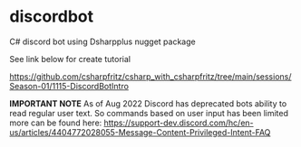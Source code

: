 # discordbot
C# discord bot using Dsharpplus nugget package

See link below for create tutorial

https://github.com/csharpfritz/csharp_with_csharpfritz/tree/main/sessions/Season-01/1115-DiscordBotIntro

**IMPORTANT NOTE**
As of Aug 2022 Discord has deprecated bots ability to read regular user text. So commands based on user input has been limited more can be found here:
https://support-dev.discord.com/hc/en-us/articles/4404772028055-Message-Content-Privileged-Intent-FAQ
